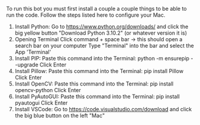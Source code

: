 To run this bot you must first install a couple a couple things to be able to run the code.
Follow the steps listed here to configure your Mac.
1. Install Python:
    Go to https://www.python.org/downloads/ and click the big yellow button "Download Python 3.10.2" (or whatever version it is)
2. Opening Terminal
    Click command + space bar -> this should open a search bar on your computer
    Type "Terminal" into the bar and select the App 'Terminal'
3. Install PIP:
    Paste this command into the Terminal: python -m ensurepip --upgrade
    Click Enter
4. Install Pillow:
    Paste this command into the Terminal: pip install Pillow
    Click Enter
5. Install OpenCV:
    Paste this command into the Terminal: pip install opencv-python
    Click Enter
6. Install PyAutoGUI:
    Paste this command into the Terminal: pip install pyautogui
    Click Enter
7. Install VSCode:
    Go to https://code.visualstudio.com/download and click the big blue button on the left "Mac"
    